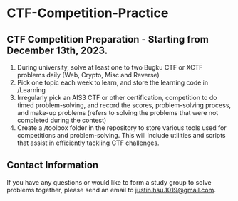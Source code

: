 # CTF-Competition-Practice

## CTF Competition Preparation - Starting from December 13th, 2023.
1. During university, solve at least one to two Bugku CTF or XCTF problems daily (Web, Crypto, Misc and Reverse)
2. Pick one topic each week to learn, and store the learning code in /Learning
3. Irregularly pick an AIS3 CTF or other certification, competition to do timed problem-solving, and record the scores, problem-solving process, and make-up problems (refers to solving the problems that were not completed during the contest)
4. Create a /toolbox folder in the repository to store various tools used for competitions and problem-solving. This will include utilities and scripts that assist in efficiently tackling CTF challenges.

## Contact Information
If you have any questions or would like to form a study group to solve problems together, please send an email to [justin.hsu.1019@gmail.com](mailto:justin.hsu.1019@gmail.com).
